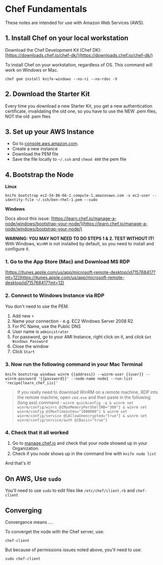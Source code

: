 # Chef Fundamentals

These notes are intended for use with Amazon Web Services (AWS).

## 1. Install Chef on your local workstation

Download the Chef Development Kit (Chef DK): [https://downloads.chef.io/chef-dk/](https://downloads.chef.io/chef-dk/)

To install Chef on your workstation, regardless of OS. This command will work on Windows or Mac.

    chef gem install knife-windows --no-ri --no-rdoc -V

## 2. Download the Starter Kit

Every time you download a new Starter Kit, you get a
new authentication certificate, invalidating the old one, so
you have to use the NEW .pem files, NOT the old .pem
files 

## 3. Set up your AWS Instance

* Go to [console.aws.amazon.com](https://console.aws.amazon.com). 
* Create a new instance
* Download the PEM file
* Save the file locally to `~/.ssh` and `chmod 400` the pem file

## 4. Bootstrap the Node

**Linux** 

    knife bootstrap ec2-54-86-66-1.compute-1.amazonaws.com -x ec2-user --identity-file ~/.ssh/ben-rhel-1.pem --sudo
    
**Windows**

Docs about this issue: [https://learn.chef.io/manage-a-node/windows/bootstrap-your-node/](https://learn.chef.io/manage-a-node/windows/bootstrap-your-node/)

**WARNING: YOU MAY NOT NEED TO DO STEPS 1 & 2. TEST WITHOUT IT!**
With Windows, `WinRM` is not installed by default, so you need to install and configure it.

### 1. Go to the App Store (Mac) and Download MS RDP

[https://itunes.apple.com/us/app/microsoft-remote-desktop/id715768417?mt=12](https://itunes.apple.com/us/app/microsoft-remote-desktop/id715768417?mt=12)

### 2. Connect to Windows Instance via RDP

You don't need to use the PEM.

1. Add new `+`
2. Name your connection - e.g. EC2 Windows Server 2008 R2
3. For PC Name, use the Public DNS
4. User name is `administrator`
5. For password, go to your AMI Instance, right click on it, and click `Get Windows Password`
6. Close the window
7. Click `Start`

### 3. Now run the following command in your Mac Terminal

    knife bootstrap windows winrm {{address}} --winrm-user {{user}} --winrm-password '{{password}}' --node-name node1 --run-list 'recipe[learn_chef_iis]'

> If you really need to download WinRM on a remote machine, RDP into the remote machine, open `cmd.exe` and then paste in the following (long ass) command - `winrm quickconfig -q & winrm set winrm/config/winrs @{MaxMemoryPerShellMB="300"} & winrm set winrm/config @{MaxTimeoutms="1800000"} & winrm set winrm/config/service @{AllowUnencrypted="true"} & winrm set winrm/config/service/auth @{Basic="true"}`

### 4. Check that it all worked

1. Go to [manage.chef.io](https://manage.chef.io/) and check that your node showed up in your Organization
2. Check if you node shows up in the command line with `knife node list`

And that's it!

## On AWS, Use `sudo`

You'll need to use `sudo` to edit files like `/etc/chef/client.rb` and `chef-client`

## Converging

Convergance means ....

To converget the node with the Chef server, use:

    chef-client

But because of permissions issues noted above, you'll need to use:

    sudo chef-client






